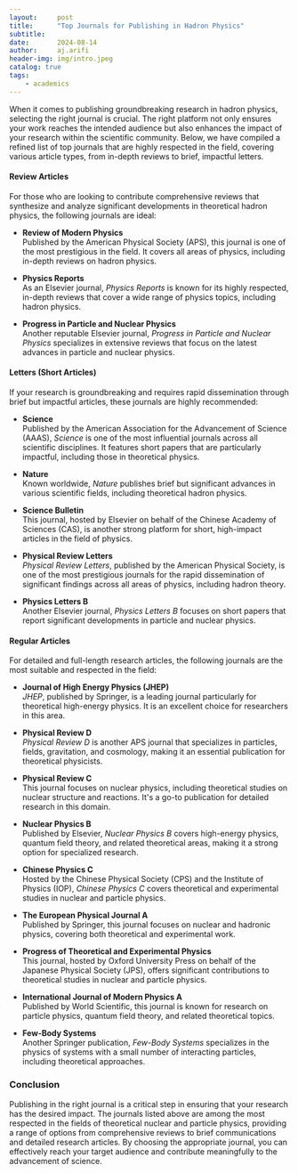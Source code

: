 ```yaml
---
layout:     post
title:      "Top Journals for Publishing in Hadron Physics"
subtitle:   
date:       2024-08-14
author:     aj.arifi
header-img: img/intro.jpeg
catalog: true
tags:
    - academics
---
```


When it comes to publishing groundbreaking research in hadron physics, selecting the right journal is crucial. 
The right platform not only ensures your work reaches the intended audience but also enhances the impact of your research within the scientific community. 
Below, we have compiled a refined list of top journals that are highly respected in the field, covering various article types, from in-depth reviews to brief, impactful letters.

#### Review Articles

For those who are looking to contribute comprehensive reviews that synthesize and analyze significant developments in theoretical hadron physics, the following journals are ideal:

- **Review of Modern Physics** \
  Published by the American Physical Society (APS), this journal is one of the most prestigious in the field. It covers all areas of physics, including in-depth reviews on hadron physics.

- **Physics Reports** \
  As an Elsevier journal, *Physics Reports* is known for its highly respected, in-depth reviews that cover a wide range of physics topics, including hadron physics.

- **Progress in Particle and Nuclear Physics** \
  Another reputable Elsevier journal, *Progress in Particle and Nuclear Physics* specializes in extensive reviews that focus on the latest advances in particle and nuclear physics.

#### Letters (Short Articles)

If your research is groundbreaking and requires rapid dissemination through brief but impactful articles, these journals are highly recommended:

- **Science** \
  Published by the American Association for the Advancement of Science (AAAS), *Science* is one of the most influential journals across all scientific disciplines. It features short papers that are particularly impactful, including those in theoretical physics.

- **Nature** \
  Known worldwide, *Nature* publishes brief but significant advances in various scientific fields, including theoretical hadron physics.

- **Science Bulletin** \
  This journal, hosted by Elsevier on behalf of the Chinese Academy of Sciences (CAS), is another strong platform for short, high-impact articles in the field of physics.

- **Physical Review Letters** \
  *Physical Review Letters*, published by the American Physical Society, is one of the most prestigious journals for the rapid dissemination of significant findings across all areas of physics, including hadron theory.

- **Physics Letters B** \
  Another Elsevier journal, *Physics Letters B* focuses on short papers that report significant developments in particle and nuclear physics.

#### Regular Articles

For detailed and full-length research articles, the following journals are the most suitable and respected in the field:

- **Journal of High Energy Physics (JHEP)** \
  *JHEP*, published by Springer, is a leading journal particularly for theoretical high-energy physics. It is an excellent choice for researchers in this area.

- **Physical Review D** \
  *Physical Review D* is another APS journal that specializes in particles, fields, gravitation, and cosmology, making it an essential publication for theoretical physicists.

- **Physical Review C** \
  This journal focuses on nuclear physics, including theoretical studies on nuclear structure and reactions. It's a go-to publication for detailed research in this domain.

- **Nuclear Physics B** \
  Published by Elsevier, *Nuclear Physics B* covers high-energy physics, quantum field theory, and related theoretical areas, making it a strong option for specialized research.

- **Chinese Physics C** \
  Hosted by the Chinese Physical Society (CPS) and the Institute of Physics (IOP), *Chinese Physics C* covers theoretical and experimental studies in nuclear and particle physics.

- **The European Physical Journal A** \
  Published by Springer, this journal focuses on nuclear and hadronic physics, covering both theoretical and experimental work.

- **Progress of Theoretical and Experimental Physics** \
  This journal, hosted by Oxford University Press on behalf of the Japanese Physical Society (JPS), offers significant contributions to theoretical studies in nuclear and particle physics.

- **International Journal of Modern Physics A** \
  Published by World Scientific, this journal is known for research on particle physics, quantum field theory, and related theoretical topics.

- **Few-Body Systems** \
  Another Springer publication, *Few-Body Systems* specializes in the physics of systems with a small number of interacting particles, including theoretical approaches.

### Conclusion

Publishing in the right journal is a critical step in ensuring that your research has the desired impact. 
The journals listed above are among the most respected in the fields of theoretical nuclear and particle physics, providing a range of options from comprehensive reviews to brief communications and detailed research articles. 
By choosing the appropriate journal, you can effectively reach your target audience and contribute meaningfully to the advancement of science.
